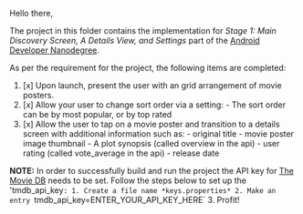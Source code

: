 Hello there,

The project in this folder contains the implementation for *Stage 1:  Main Discovery Screen, A Details View, and Settings* part of the [Android Developer Nanodegree](https://www.udacity.com/course/android-developer-nanodegree-by-google--nd801).

As per the requirement for the project, the following items are completed:

1. [x] Upon launch, present the user with an grid arrangement of movie posters.
2. [x] Allow your user to change sort order via a setting:
	   - The sort order can be by most popular, or by top rated
3. [x] Allow the user to tap on a movie poster and transition to a details screen with additional information such as:
	   - original title
	   - movie poster image thumbnail
	   - A plot synopsis (called overview in the api)
	   - user rating (called vote_average in the api)
	   - release date

**NOTE:**
In order to successfully build and run the project the API key for [The Movie DB](https://www.themoviedb.org) needs to be set. Follow the steps below to set up the 'tmdb_api_key`:
	1. Create a file name *keys.properties*
	2. Make an entry `tmdb_api_key=ENTER_YOUR_API_KEY_HERE`
	3. Profit!